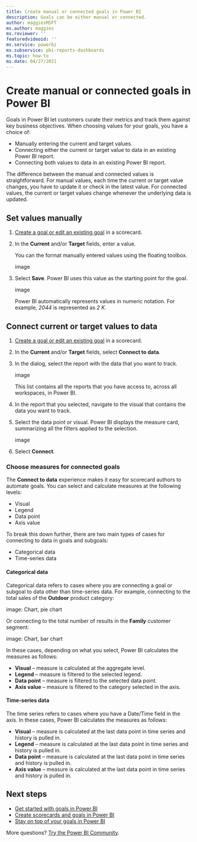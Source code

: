 ```yaml
---
title: Create manual or connected goals in Power BI
description: Goals can be either manual or connected.
author: maggiesMSFT
ms.author: maggies
ms.reviewer: ''
featuredvideoid: ''
ms.service: powerbi
ms.subservice: pbi-reports-dashboards
ms.topic: how-to
ms.date: 04/27/2021
---
```

# Create manual or connected goals in Power BI

Goals in Power BI let customers curate their metrics and track them against key business objectives. When choosing values for your goals, you have a choice of: 

- Manually entering the current and target values.
- Connecting either the current or target value to data in an existing Power BI report.
- Connecting both values to data in an existing Power BI report.

The difference between the manual and connected values is straightforward. For manual values, each time the current or target value changes, you have to update it or check in the latest value. For connected values, the current or target values change whenever the underlying data is updated.

## Set values manually 

1. [Create a goal or edit an existing goal](service-goals-create.md) in a scorecard.

1. In the **Current** and/or **Target** fields, enter a value.

    You can the format manually entered values using the floating toolbox.

    image

1. Select **Save**. Power BI uses this value as the starting point for the goal. 

    image

    Power BI automatically represents values in numeric notation. For example, *2044* is represented as *2 K*. 

## Connect current or target values to data

1. [Create a goal or edit an existing goal](service-goals-create.md) in a scorecard.

1. In the **Current** and/or **Target** fields, select **Connect to data**.

1. In the dialog, select the report with the data that you want to track.

    image

    This list contains all the reports that you have access to, across all workspaces, in Power BI.  

1. In the report that you selected, navigate to the visual that contains the data you want to track. 
1. Select the data point or visual. Power BI displays the measure card, summarizing all the filters applied to the selection.

    image

1. Select **Connect**.  

### Choose measures for connected goals 

The **Connect to data** experience makes it easy for scorecard authors to automate goals. You can select and calculate measures at the following levels: 

- Visual
- Legend
- Data point
- Axis value

To break this down further, there are two main types of cases for connecting to data in goals and subgoals: 

- Categorical data
- Time-series data 

#### Categorical data 

Categorical data refers to cases where you are connecting a goal or subgoal to data other than time-series data. For example, connecting to the total sales of the **Outdoor** product category:

image: Chart, pie chart

Or connecting to the total number of results in the **Family** customer segment: 

image: Chart, bar chart

In these cases, depending on what you select, Power BI calculates the measures as follows: 

- **Visual** – measure is calculated at the aggregate level.
- **Legend** – measure is filtered to the selected legend.
- **Data point** – measure is filtered to the selected data point.  
- **Axis value** – measure is filtered to the category selected in the axis.

#### Time-series data

The time series refers to cases where you have a Date/Time field in the axis. In these cases, Power BI calculates the measures as follows: 

- **Visual** – measure is calculated at the last data point in time series and history is pulled in.
- **Legend** – measure is calculated at the last data point in time series and history is pulled in.
- **Data point** – measure is calculated at the last data point in time series and history is pulled in.
- **Axis value** – measure is calculated at the last data point in time series and history is pulled in.

## Next steps

- [Get started with goals in Power BI](service-goals-intro.md)
- [Create scorecards and goals in Power BI](service-goals-create.md)
- [Stay on top of your goals in Power BI](service-goals-check-in.md)

More questions? [Try the Power BI Community](https://community.powerbi.com/).
